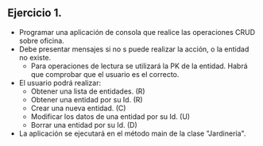 ## Ejercicio 1.
* Programar una aplicación de consola que realice las operaciones CRUD sobre oficina.
* Debe presentar mensajes si no s puede realizar la acción, o la entidad no existe.
  * Para operaciones de lectura se utilizará la PK de la entidad. Habrá que comprobar que 
    el usuario es el correcto.
* El usuario podrá realizar:
  * Obtener una lista de entidades. (R)
  * Obtener una entidad por su Id. (R)
  * Crear una nueva entidad. (C)
  * Modificar los datos de una entidad por su Id. (U)
  * Borrar una entidad por su Id. (D)
* La aplicación se ejecutará en el método main de la clase "Jardinería".